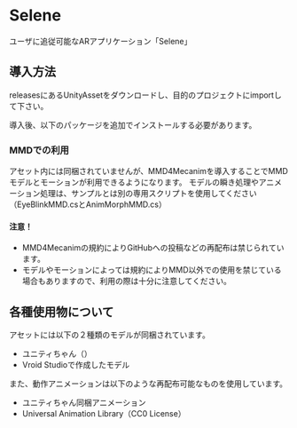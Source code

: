 # Selene
ユーザに追従可能なARアプリケーション「Selene」

## 導入方法
releasesにあるUnityAssetをダウンロードし、目的のプロジェクトにimportして下さい。

導入後、以下のパッケージを追加でインストールする必要があります。
### MMDでの利用
アセット内には同梱されていませんが、MMD4Mecanimを導入することでMMDモデルとモーションが利用できるようになります。
モデルの瞬き処理やアニメーション処理は、サンプルとは別の専用スクリプトを使用してください（EyeBlinkMMD.csとAnimMorphMMD.cs）
#### 注意！
- MMD4Mecanimの規約によりGitHubへの投稿などの再配布は禁じられています。
- モデルやモーションによっては規約によりMMD以外での使用を禁じている場合もありますので、利用の際は十分に注意してください。

## 各種使用物について
アセットには以下の２種類のモデルが同梱されています。
-  ユニティちゃん（）
- Vroid Studioで作成したモデル

また、動作アニメーションは以下のような再配布可能なものを使用しています。
- ユニティちゃん同梱アニメーション
- Universal Animation Library（CC0 License）
